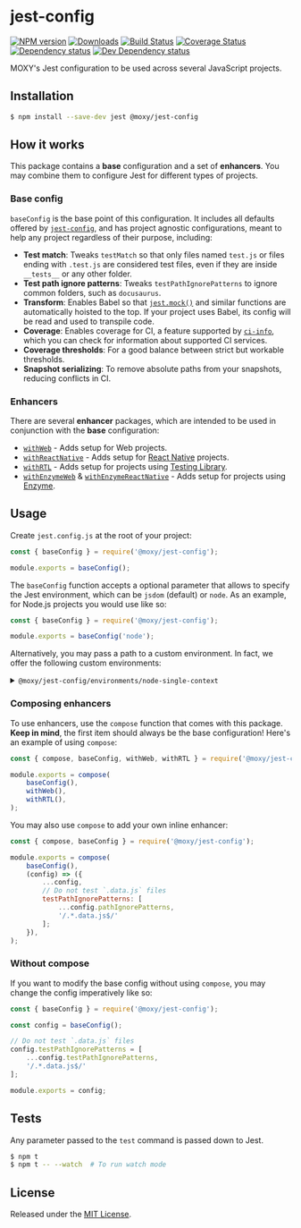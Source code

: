 # jest-config

[![NPM version][npm-image]][npm-url] [![Downloads][downloads-image]][npm-url] [![Build Status][build-status-image]][build-status-url] [![Coverage Status][codecov-image]][codecov-url] [![Dependency status][david-dm-image]][david-dm-url] [![Dev Dependency status][david-dm-dev-image]][david-dm-dev-url]

[npm-url]:https://npmjs.org/package/@moxy/jest-config
[downloads-image]:https://img.shields.io/npm/dm/@moxy/jest-config.svg
[npm-image]:https://img.shields.io/npm/v/@moxy/jest-config.svg
[build-status-url]:https://github.com/moxystudio/jest-config/actions
[build-status-image]:https://img.shields.io/github/workflow/status/moxystudio/jest-config/Node%20CI/master
[codecov-url]:https://codecov.io/gh/moxystudio/jest-config
[codecov-image]:https://img.shields.io/codecov/c/github/moxystudio/jest-config/master.svg
[david-dm-url]:https://david-dm.org/moxystudio/jest-config
[david-dm-image]:https://img.shields.io/david/moxystudio/jest-config.svg
[david-dm-dev-url]:https://david-dm.org/moxystudio/jest-config?type=dev
[david-dm-dev-image]:https://img.shields.io/david/dev/moxystudio/jest-config.svg

MOXY's Jest configuration to be used across several JavaScript projects.

## Installation

```sh
$ npm install --save-dev jest @moxy/jest-config
```

## How it works

This package contains a **base** configuration and a set of **enhancers**. You may combine them to configure Jest for different types of projects.

### Base config

`baseConfig` is the base point of this configuration. It includes all defaults offered by [`jest-config`](https://jestjs.io/docs/en/configuration#defaults), and has project agnostic configurations, meant to help any project regardless of their purpose, including:

- **Test match**: Tweaks `testMatch` so that only files named `test.js` or files ending with `.test.js` are considered test files, even if they are inside `__tests__` or any other folder.
- **Test path ignore patterns**: Tweaks `testPathIgnorePatterns` to ignore common folders, such as `docusaurus`.
- **Transform**: Enables Babel so that [`jest.mock()`](https://jestjs.io/docs/en/jest-object#jestmockmodulename-factory-options) and similar functions are automatically hoisted to the top. If your project uses Babel, its config will be read and used to transpile code.
- **Coverage**: Enables coverage for CI, a feature supported by [`ci-info`](https://github.com/watson/ci-info), which you can check for information about supported CI services.
- **Coverage thresholds**: For a good balance between strict but workable thresholds.
- **Snapshot serializing**: To remove absolute paths from your snapshots, reducing conflicts in CI.

### Enhancers

There are several **enhancer** packages, which are intended to be used in conjunction with the **base** configuration:

- [`withWeb`](lib/enhancers/web/) - Adds setup for Web projects.
- [`withReactNative`](lib/enhancers/react-native/) - Adds setup for [React Native](https://reactnative.dev/) projects.
- [`withRTL`](lib/enhancers/testing-library/#withrtl) - Adds setup for projects using [Testing Library](https://testing-library.com).
- [`withEnzymeWeb`](lib/enhancers/enzyme/#withenzymeweb) & [`withEnzymeReactNative`](lib/enhancers/enzyme/#withenzymereactnative) - Adds setup for projects using [Enzyme](https://github.com/airbnb/enzyme).

## Usage

Create `jest.config.js` at the root of your project:

```js
const { baseConfig } = require('@moxy/jest-config');

module.exports = baseConfig();
```

The `baseConfig` function accepts a optional parameter that allows to specify the Jest environment, which can be `jsdom` (default) or `node`. As an example, for Node.js projects you would use like so:

```js
const { baseConfig } = require('@moxy/jest-config');

module.exports = baseConfig('node');
```

Alternatively, you may pass a path to a custom environment. In fact, we offer the following custom environments:

<details>
  <summary><code>@moxy/jest-config/environments/node-single-context</code></summary>

  Special Node environment class for Jest which runs all scripts in the same context. This effectively disables the sandbox isolation to circumvent issues with Jest's [sandboxing](https://github.com/facebook/jest/issues/2549), which causes subtle bugs in specific situations, such as in code that relies in `instanceof` checks.

  ```js
  const { baseConfig } = require('@moxy/jest-config');

  module.exports = baseConfig('@moxy/jest-config/environments/node-single-context');
  ```

  > ⚠️ Only activate this environment if you are having problems with the aforementioned issue, and before trying other workarounds.
</details>

### Composing enhancers

To use enhancers, use the `compose` function that comes with this package. **Keep in mind**, the first item should always be the base configuration! Here's an example of using `compose`:

```js
const { compose, baseConfig, withWeb, withRTL } = require('@moxy/jest-config');

module.exports = compose(
    baseConfig(),
    withWeb(),
    withRTL(),
);
```

You may also use `compose` to add your own inline enhancer:

```js
const { compose, baseConfig } = require('@moxy/jest-config');

module.exports = compose(
    baseConfig(),
    (config) => ({
        ...config,
        // Do not test `.data.js` files
        testPathIgnorePatterns: [
            ...config.pathIgnorePatterns,
            '/.*.data.js$/'
        ];
    }),
);
```

### Without compose

If you want to modify the base config without using `compose`, you may change the config imperatively like so:

```js
const { baseConfig } = require('@moxy/jest-config');

const config = baseConfig();

// Do not test `.data.js` files
config.testPathIgnorePatterns = [
    ...config.testPathIgnorePatterns,
    '/.*.data.js$/'
];

module.exports = config;
```

## Tests

Any parameter passed to the `test` command is passed down to Jest.

```sh
$ npm t
$ npm t -- --watch  # To run watch mode
```

## License

Released under the [MIT License](https://opensource.org/licenses/mit-license.php).
